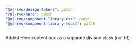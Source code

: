 ```yaml
---
"@nl-rvo/design-tokens": patch
"@nl-rvo/hero": patch
"@nl-rvo/component-library-css": patch
"@nl-rvo/component-library-react": patch
---
```


Added Hero content box as a separate div and class (not h1)
